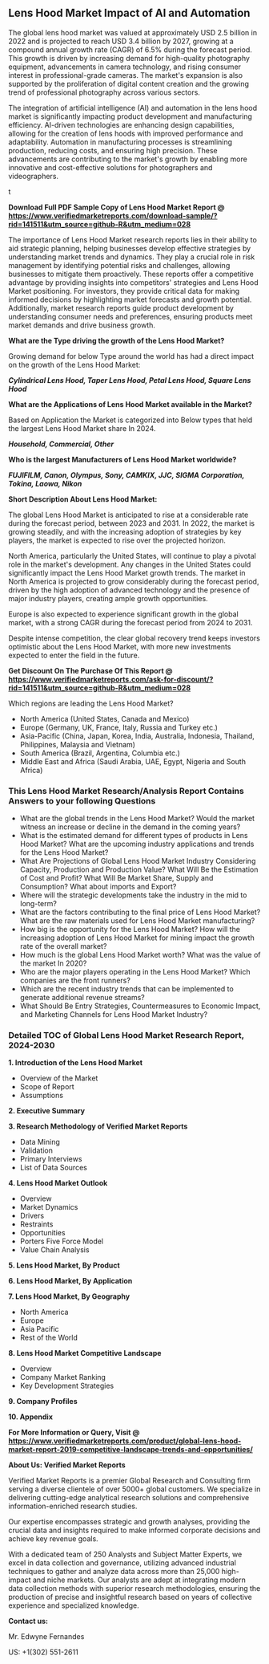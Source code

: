 <h2>Lens Hood Market Impact of AI and Automation</h2><p>The global lens hood market was valued at approximately USD 2.5 billion in 2022 and is projected to reach USD 3.4 billion by 2027, growing at a compound annual growth rate (CAGR) of 6.5% during the forecast period. This growth is driven by increasing demand for high-quality photography equipment, advancements in camera technology, and rising consumer interest in professional-grade cameras. The market's expansion is also supported by the proliferation of digital content creation and the growing trend of professional photography across various sectors.</p><p>The integration of artificial intelligence (AI) and automation in the lens hood market is significantly impacting product development and manufacturing efficiency. AI-driven technologies are enhancing design capabilities, allowing for the creation of lens hoods with improved performance and adaptability. Automation in manufacturing processes is streamlining production, reducing costs, and ensuring high precision. These advancements are contributing to the market's growth by enabling more innovative and cost-effective solutions for photographers and videographers.</p>t</p><p id="" class=""><strong>Download Full PDF Sample Copy of Lens Hood Market Report @ <a href="https://www.verifiedmarketreports.com/download-sample/?rid=141511&utm_source=github-R&utm_medium=028" target="_blank">https://www.verifiedmarketreports.com/download-sample/?rid=141511&utm_source=github-R&utm_medium=028</a></strong></p><p>The importance of&nbsp;Lens Hood Market research reports lies in their ability to aid strategic planning, helping businesses develop effective strategies by understanding market trends and dynamics. They play a crucial role in risk management by identifying potential risks and challenges, allowing businesses to mitigate them proactively. These reports offer a competitive advantage by providing insights into competitors' strategies and Lens Hood Market positioning. For investors, they provide critical data for making informed decisions by highlighting market forecasts and growth potential. Additionally, market research reports guide product development by understanding consumer needs and preferences, ensuring products meet market demands and drive business growth.</p><p><strong>What are the&nbsp;Type driving the growth of the Lens Hood Market?</strong></p><p id="" class="">Growing demand for below Type around the world has had a direct impact on the growth of the Lens Hood Market:</p><em><strong>Cylindrical Lens Hood, Taper Lens Hood, Petal Lens Hood, Square Lens Hood</strong></em></p><strong>What are the&nbsp;Applications&nbsp;of Lens Hood Market available in the Market?</strong></p><p id="" class="">Based on Application the Market is categorized into Below types that held the largest Lens Hood Market share In 2024.</p><em><strong>Household, Commercial, Other</strong></em></p><strong>Who is the largest Manufacturers of Lens Hood Market worldwide?</strong></p><p><em><strong>FUJIFILM, Canon, Olympus, Sony, CAMKIX, JJC, SIGMA Corporation, Tokina, Laowa, Nikon</strong></em></p><p id="" class=""><strong>Short Description About Lens Hood Market:</strong></p><p>The global Lens Hood Market is anticipated to rise at a considerable rate during the forecast period, between 2023 and 2031. In 2022, the market is growing steadily, and with the increasing adoption of strategies by key players, the market is expected to rise over the projected horizon.</p><p>North America, particularly the United States, will continue to play a pivotal role in the market's development. Any changes in the United States could significantly impact the Lens Hood Market growth trends. The market in North America is projected to grow considerably during the forecast period, driven by the high adoption of advanced technology and the presence of major industry players, creating ample growth opportunities.</p><p>Europe is also expected to experience significant growth in the global market, with a strong CAGR during the forecast period from 2024 to 2031.</p><p>Despite intense competition, the clear global recovery trend keeps investors optimistic about the Lens Hood Market, with more new investments expected to enter the field in the future.</p><p id="" class=""><strong>Get Discount On The Purchase Of This Report @ <a href="https://www.verifiedmarketreports.com/ask-for-discount/?rid=141511&utm_source=github-R&utm_medium=028" target="_blank">https://www.verifiedmarketreports.com/ask-for-discount/?rid=141511&utm_source=github-R&utm_medium=028</a></strong></p>Which regions are leading the Lens Hood Market?</p><ul><li>North America (United States, Canada and Mexico)</li><li>Europe (Germany, UK, France, Italy, Russia and Turkey etc.)</li><li>Asia-Pacific (China, Japan, Korea, India, Australia, Indonesia, Thailand, Philippines, Malaysia and Vietnam)</li><li>South America (Brazil, Argentina, Columbia etc.)</li><li>Middle East and Africa (Saudi Arabia, UAE, Egypt, Nigeria and South Africa)</li></ul><h3 id="" class="">This Lens Hood Market Research/Analysis Report Contains Answers to your following Questions</h3><ul><li>What are the global trends in the Lens Hood Market? Would the market witness an increase or decline in the demand in the coming years?</li><li>What is the estimated demand for different types of products in Lens Hood Market? What are the upcoming industry applications and trends for the Lens Hood Market?</li><li>What Are Projections of Global Lens Hood Market Industry Considering Capacity, Production and Production Value? What Will Be the Estimation of Cost and Profit? What Will Be Market Share, Supply and Consumption? What about imports and Export?</li><li>Where will the strategic developments take the industry in the mid to long-term?</li><li>What are the factors contributing to the final price of Lens Hood Market? What are the raw materials used for Lens Hood Market manufacturing?</li><li>How big is the opportunity for the Lens Hood Market? How will the increasing adoption of Lens Hood Market for mining impact the growth rate of the overall market?</li><li>How much is the global Lens Hood Market worth? What was the value of the market In 2020?</li><li>Who are the major players operating in the Lens Hood Market? Which companies are the front runners?</li><li>Which are the recent industry trends that can be implemented to generate additional revenue streams?</li><li>What Should Be Entry Strategies, Countermeasures to Economic Impact, and Marketing Channels for Lens Hood Market Industry?</li></ul><h3 id="" class="">Detailed TOC of Global Lens Hood Market Research Report, 2024-2030</h3><p id="" class=""><strong>1. Introduction of the Lens Hood Market</strong></p><ul><li>Overview of the Market</li><li>Scope of Report</li><li>Assumptions</li></ul><p id="" class=""><strong>2. Executive Summary</strong></p><p id="" class=""><strong>3. Research Methodology of Verified Market Reports</strong></p><ul><li>Data Mining</li><li>Validation</li><li>Primary Interviews</li><li>List of Data Sources</li></ul><p id="" class=""><strong>4. Lens Hood Market Outlook</strong></p><ul><li>Overview</li><li>Market Dynamics</li><li>Drivers</li><li>Restraints</li><li>Opportunities</li><li>Porters Five Force Model</li><li>Value Chain Analysis</li></ul><p id="" class=""><strong>5. Lens Hood Market, By Product</strong></p><p id="" class=""><strong>6. Lens Hood Market, By Application</strong></p><p id="" class=""><strong>7. Lens Hood Market, By Geography</strong></p><ul><li>North America</li><li>Europe</li><li>Asia Pacific</li><li>Rest of the World</li></ul><p id="" class=""><strong>8. Lens Hood Market Competitive Landscape</strong></p><ul><li>Overview</li><li>Company Market Ranking</li><li>Key Development Strategies</li></ul><p id="" class=""><strong>9. Company Profiles</strong></p><p id="" class=""><strong>10. Appendix</strong></p><p id="" class=""><strong>For More Information or Query, Visit @ <a href="https://www.verifiedmarketreports.com/product/global-lens-hood-market-report-2019-competitive-landscape-trends-and-opportunities/" target="_blank">https://www.verifiedmarketreports.com/product/global-lens-hood-market-report-2019-competitive-landscape-trends-and-opportunities/</a></strong></p><p id="" class=""><strong>About Us: Verified Market Reports</strong></p><p id="" class="">Verified Market Reports is a premier Global Research and Consulting firm serving a diverse clientele of over 5000+ global customers. We specialize in delivering cutting-edge analytical research solutions and comprehensive information-enriched research studies.</p><p id="" class="">Our expertise encompasses strategic and growth analyses, providing the crucial data and insights required to make informed corporate decisions and achieve key revenue goals.</p><p id="" class="">With a dedicated team of 250 Analysts and Subject Matter Experts, we excel in data collection and governance, utilizing advanced industrial techniques to gather and analyze data across more than 25,000 high-impact and niche markets. Our analysts are adept at integrating modern data collection methods with superior research methodologies, ensuring the production of precise and insightful research based on years of collective experience and specialized knowledge.</p><p id="" class=""><strong>Contact us:</strong></p><p id="" class="">Mr. Edwyne Fernandes</p><p id="" class="">US: +1(302) 551-2611</p>